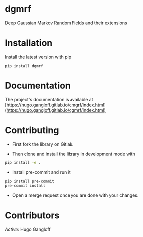 dgmrf
=====

Deep Gaussian Markov Random Fields and their extensions

# Installation

Install the latest version with pip

```bash
pip install dgmrf
```

# Documentation

The project's documentation is available at [https://hugo.gangloff.gitlab.io/dmgrf/index.html](https://hugo.gangloff.gitlab.io/dgmrf/index.html)

# Contributing

* First fork the library on Gitlab.

* Then clone and install the library in development mode with

```bash
pip install -e .
```

* Install pre-commit and run it.

```bash
pip install pre-commit
pre-commit install
```

* Open a merge request once you are done with your changes.

# Contributors

*Active*: Hugo Gangloff
